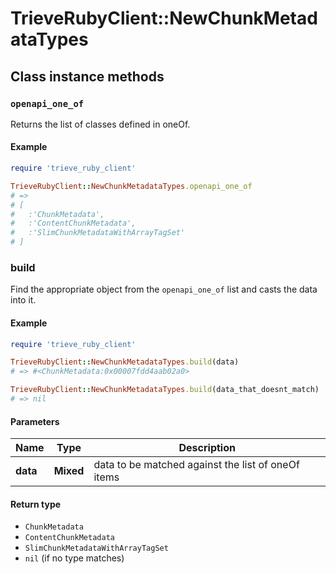 # TrieveRubyClient::NewChunkMetadataTypes

## Class instance methods

### `openapi_one_of`

Returns the list of classes defined in oneOf.

#### Example

```ruby
require 'trieve_ruby_client'

TrieveRubyClient::NewChunkMetadataTypes.openapi_one_of
# =>
# [
#   :'ChunkMetadata',
#   :'ContentChunkMetadata',
#   :'SlimChunkMetadataWithArrayTagSet'
# ]
```

### build

Find the appropriate object from the `openapi_one_of` list and casts the data into it.

#### Example

```ruby
require 'trieve_ruby_client'

TrieveRubyClient::NewChunkMetadataTypes.build(data)
# => #<ChunkMetadata:0x00007fdd4aab02a0>

TrieveRubyClient::NewChunkMetadataTypes.build(data_that_doesnt_match)
# => nil
```

#### Parameters

| Name | Type | Description |
| ---- | ---- | ----------- |
| **data** | **Mixed** | data to be matched against the list of oneOf items |

#### Return type

- `ChunkMetadata`
- `ContentChunkMetadata`
- `SlimChunkMetadataWithArrayTagSet`
- `nil` (if no type matches)

